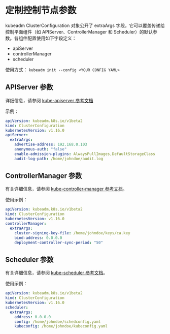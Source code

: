 # 定制控制节点参数

kubeadm ClusterConfiguration 对象公开了 extraArgs 字段，它可以覆盖传递给控制平面组件（如 APIServer、ControllerManager 和 Scheduler）的默认参数。各组件配置使用如下字段定义：

- apiServer
- controllerManager
- scheduler

使用方式： ```kubeadm init --config <YOUR CONFIG YAML>```

## APIServer 参数

详细信息，请参阅 [kube-apiserver 参考文档](https://kubernetes.io/docs/reference/command-line-tools-reference/kube-apiserver/)

示例：

```yaml
apiVersion: kubeadm.k8s.io/v1beta2
kind: ClusterConfiguration
kubernetesVersion: v1.16.0
apiServer:
  extraArgs:
    advertise-address: 192.168.0.103
    anonymous-auth: "false"
    enable-admission-plugins: AlwaysPullImages,DefaultStorageClass
    audit-log-path: /home/johndoe/audit.log
```

## ControllerManager 参数

有关详细信息，请参阅 [kube-controller-manager 参考文档](https://kubernetes.io/docs/reference/command-line-tools-reference/kube-controller-manager/)。

使用示例：

```yaml
apiVersion: kubeadm.k8s.io/v1beta2
kind: ClusterConfiguration
kubernetesVersion: v1.16.0
controllerManager:
  extraArgs:
    cluster-signing-key-file: /home/johndoe/keys/ca.key
    bind-address: 0.0.0.0
    deployment-controller-sync-period: "50"
```

## Scheduler 参数
有关详细信息，请参阅 [kube-scheduler 参考文档](https://kubernetes.io/docs/reference/command-line-tools-reference/kube-scheduler/)。

使用示例：

```yaml
apiVersion: kubeadm.k8s.io/v1beta2
kind: ClusterConfiguration
kubernetesVersion: v1.16.0
scheduler:
  extraArgs:
    address: 0.0.0.0
    config: /home/johndoe/schedconfig.yaml
    kubeconfig: /home/johndoe/kubeconfig.yaml
```